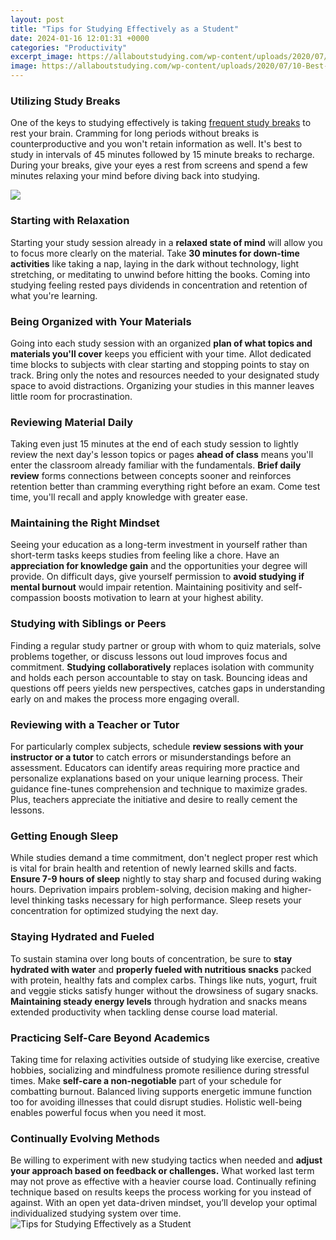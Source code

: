 ```yaml
---
layout: post
title: "Tips for Studying Effectively as a Student"
date: 2024-01-16 12:01:31 +0000
categories: "Productivity"
excerpt_image: https://allaboutstudying.com/wp-content/uploads/2020/07/10-Best-Ways-To-Study-and-Memorize-Effectively-1.png
image: https://allaboutstudying.com/wp-content/uploads/2020/07/10-Best-Ways-To-Study-and-Memorize-Effectively-1.png
---
```


### Utilizing Study Breaks 
One of the keys to studying effectively is taking [frequent study breaks](https://store.fi.io.vn/chihuahuas-santa-christmas-tree-lights-funny-xmas-pajama-boys-426-chihuahua-dog) to rest your brain. Cramming for long periods without breaks is counterproductive and you won't retain information as well. It's best to study in intervals of 45 minutes followed by 15 minute breaks to recharge. During your breaks, give your eyes a rest from screens and spend a few minutes relaxing your mind before diving back into studying.

![](https://www.tutopiya.com/wp-content/uploads/2022/05/Infographics-3.jpg)
### Starting with Relaxation
Starting your study session already in a **relaxed state of mind** will allow you to focus more clearly on the material. Take **30 minutes for down-time activities** like taking a nap, laying in the dark without technology, light stretching, or meditating to unwind before hitting the books. Coming into studying feeling rested pays dividends in concentration and retention of what you're learning.
### Being Organized with Your Materials 
Going into each study session with an organized **plan of what topics and materials you'll cover** keeps you efficient with your time. Allot dedicated time blocks to subjects with clear starting and stopping points to stay on track. Bring only the notes and resources needed to your designated study space to avoid distractions. Organizing your studies in this manner leaves little room for procrastination.
### Reviewing Material Daily
Taking even just 15 minutes at the end of each study session to lightly review the next day's lesson topics or pages **ahead of class** means you'll enter the classroom already familiar with the fundamentals. **Brief daily review** forms connections between concepts sooner and reinforces retention better than cramming everything right before an exam. Come test time, you'll recall and apply knowledge with greater ease.
### Maintaining the Right Mindset 
Seeing your education as a long-term investment in yourself rather than short-term tasks keeps studies from feeling like a chore. Have an **appreciation for knowledge gain** and the opportunities your degree will provide. On difficult days, give yourself permission to **avoid studying if mental burnout** would impair retention. Maintaining positivity and self-compassion boosts motivation to learn at your highest ability.
### Studying with Siblings or Peers
Finding a regular study partner or group with whom to quiz materials, solve problems together, or discuss lessons out loud improves focus and commitment. **Studying collaboratively** replaces isolation with community and holds each person accountable to stay on task. Bouncing ideas and questions off peers yields new perspectives, catches gaps in understanding early on and makes the process more engaging overall.
### Reviewing with a Teacher or Tutor 
For particularly complex subjects, schedule **review sessions with your instructor or a tutor** to catch errors or misunderstandings before an assessment. Educators can identify areas requiring more practice and personalize explanations based on your unique learning process. Their guidance fine-tunes comprehension and technique to maximize grades. Plus, teachers appreciate the initiative and desire to really cement the lessons.
### Getting Enough Sleep 
While studies demand a time commitment, don't neglect proper rest which is vital for brain health and retention of newly learned skills and facts. **Ensure 7-9 hours of sleep** nightly to stay sharp and focused during waking hours. Deprivation impairs problem-solving, decision making and higher-level thinking tasks necessary for high performance. Sleep resets your concentration for optimized studying the next day.
### Staying Hydrated and Fueled  
To sustain stamina over long bouts of concentration, be sure to **stay hydrated with water** and **properly fueled with nutritious snacks** packed with protein, healthy fats and complex carbs. Things like nuts, yogurt, fruit and veggie sticks satisfy hunger without the drowsiness of sugary snacks. **Maintaining steady energy levels** through hydration and snacks means extended productivity when tackling dense course load material.
### Practicing Self-Care Beyond Academics
Taking time for relaxing activities outside of studying like exercise, creative hobbies, socializing and mindfulness promote resilience during stressful times. Make **self-care a non-negotiable** part of your schedule for combatting burnout. Balanced living supports energetic immune function too for avoiding illnesses that could disrupt studies. Holistic well-being enables powerful focus when you need it most.
### Continually Evolving Methods
Be willing to experiment with new studying tactics when needed and **adjust your approach based on feedback or challenges.** What worked last term may not prove as effective with a heavier course load. Continually refining technique based on results keeps the process working for you instead of against. With an open yet data-driven mindset, you’ll develop your optimal individualized studying system over time.
![Tips for Studying Effectively as a Student](https://allaboutstudying.com/wp-content/uploads/2020/07/10-Best-Ways-To-Study-and-Memorize-Effectively-1.png)